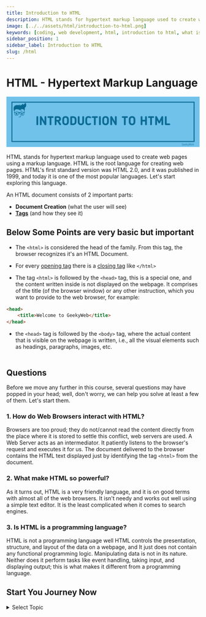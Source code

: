 ```yaml
---
title: Introduction to HTML
description: HTML stands for hypertext markup language used to create web pages using a markup language. HTML is the root language....
image: [../../assets/html/introduction-to-html.png]
keywords: [coding, web development, html, introduction to html, what is html]
sidebar_position: 1
sidebar_label: Introduction to HTML
slug: /html
---
```


# HTML - Hypertext Markup Language

![Introduction to HTML](../../assets/html/introduction-to-html.png)

HTML stands for hypertext markup language used to create web pages using a markup language. HTML is the root language for creating web pages. HTML's first standard version was HTML 2.0, and it was published in 1999, and today it is one of the most popular languages. Let's start exploring this language.

An HTML document consists of 2 important parts:
- **Document Creation** (what the user will see)
- [**Tags**](html/html-tags) (and how they see it)

##  Below Some Points are very basic but important

- The `<html>` is considered the head of the family. From this tag, the browser recognizes it's an HTML Document.

- For every [opening tag](html/html-tags#opening-tags) there is a [closing tag](html/html-tags#closing-tags) like `</html>`

- The tag `<html>` is followed by the `<head>` tag, this is a special one, and the content written inside is not displayed on the webpage. It comprises of the title (of the browser window) or any other instruction, which you want to provide to the web browser, for example:

```html
<head>
    <title>Welcome to GeekyWeb</title>
</head>
```
- the `<head>` tag is followed by the `<body>` tag, where the actual content that is visible on the webpage is written, i.e., all the visual elements such as headings, paragraphs, images, etc. <br/> <br/>

## Questions

Before we move any further in this course, several questions may have popped in your head; well, don't worry, we can help you solve at least a few of them. Let's start them.


### 1. How do Web Browsers interact with HTML?

Browsers are too proud; they do not/cannot read the content directly from the place where it is stored to settle this conflict, web servers are used. A Web Server acts as an intermediator. It patiently listens to the browser's request and executes it for us. The document delivered to the browser contains the HTML text displayed just by identifying the tag `<html>` from the document.

### 2. What make HTML so powerful?

As it turns out, HTML is a very friendly language, and it is on good terms with almost all of the web browsers. It isn't needy and works out well using a simple text editor. It is the least complicated when it comes to search engines.

### 3. Is HTML is a programming language?

HTML is not a programming language well HTML controls the presentation, structure, and layout of the data on a webpage, and It just does not contain any functional programming logic. Manipulating data is not in its nature. Neither does it perform tasks like event handling, taking input, and displaying output; this is what makes it different from a programming language.


## Start You Journey Now 

<details>
  <summary>Select Topic</summary>
  <div>
    <div>Select Topic from below ans start learning</div>
    <br/>
    <h3>HTML Tutorials</h3>
    - <a href="/docs/html">Introduction to HTML</a> <br/>
    - <a href="/docs/html/html-editors">Introduction to HTML</a> <br/>
    - <a href="/docs/html/html-boilerplate">HTML Boilerplate</a> <br/>
    - <a href="/docs/html/html-tags">HTML Tags</a> <br/>
  </div>
</details>